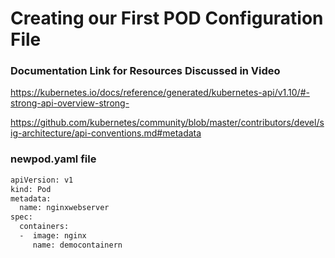 # Creating our First POD Configuration File


###  Documentation Link for Resources Discussed in Video

https://kubernetes.io/docs/reference/generated/kubernetes-api/v1.10/#-strong-api-overview-strong-

https://github.com/kubernetes/community/blob/master/contributors/devel/sig-architecture/api-conventions.md#metadata

### newpod.yaml file
```sh
apiVersion: v1
kind: Pod
metadata:
  name: nginxwebserver
spec:
  containers:
  -  image: nginx
     name: democontainern
```
